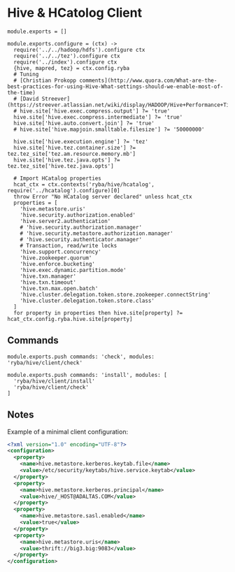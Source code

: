 
# Hive & HCatolog Client

    module.exports = []

    module.exports.configure = (ctx) ->
      require('../../hadoop/hdfs').configure ctx
      require('../../tez').configure ctx
      require('../index').configure ctx
      {hive, mapred, tez} = ctx.config.ryba
      # Tuning
      # [Christian Prokopp comments](http://www.quora.com/What-are-the-best-practices-for-using-Hive-What-settings-should-we-enable-most-of-the-time)
      # [David Streever](https://streever.atlassian.net/wiki/display/HADOOP/Hive+Performance+Tips)
      # hive.site['hive.exec.compress.output'] ?= 'true'
      hive.site['hive.exec.compress.intermediate'] ?= 'true'
      hive.site['hive.auto.convert.join'] ?= 'true'
      # hive.site['hive.mapjoin.smalltable.filesize'] ?= '50000000'

      hive.site['hive.execution.engine'] ?= 'tez'
      hive.site['hive.tez.container.size'] ?= tez.tez_site['tez.am.resource.memory.mb']
      hive.site['hive.tez.java.opts'] ?= tez.tez_site['hive.tez.java.opts']

      # Import HCatalog properties
      hcat_ctx = ctx.contexts('ryba/hive/hcatalog', require('../hcatalog').configure)[0]
      throw Error "No HCatalog server declared" unless hcat_ctx
      properties = [
        'hive.metastore.uris'
        'hive.security.authorization.enabled'
        'hive.server2.authentication'
        # 'hive.security.authorization.manager'
        # 'hive.security.metastore.authorization.manager'
        # 'hive.security.authenticator.manager'
        # Transaction, read/write locks
        'hive.support.concurrency'
        'hive.zookeeper.quorum'
        'hive.enforce.bucketing'
        'hive.exec.dynamic.partition.mode'
        'hive.txn.manager'
        'hive.txn.timeout'
        'hive.txn.max.open.batch'
        'hive.cluster.delegation.token.store.zookeeper.connectString'
        'hive.cluster.delegation.token.store.class'
      ]
      for property in properties then hive.site[property] ?= hcat_ctx.config.ryba.hive.site[property]

## Commands

    module.exports.push commands: 'check', modules: 'ryba/hive/client/check'

    module.exports.push commands: 'install', modules: [
      'ryba/hive/client/install'
      'ryba/hive/client/check'
    ]

## Notes

Example of a minimal client configuration:

```xml
<?xml version="1.0" encoding="UTF-8"?>
<configuration>
  <property>
    <name>hive.metastore.kerberos.keytab.file</name>
    <value>/etc/security/keytabs/hive.service.keytab</value>
  </property>
  <property>
    <name>hive.metastore.kerberos.principal</name>
    <value>hive/_HOST@ADALTAS.COM</value>
  </property>
  <property>
    <name>hive.metastore.sasl.enabled</name>
    <value>true</value>
  </property>
  <property>
    <name>hive.metastore.uris</name>
    <value>thrift://big3.big:9083</value>
  </property>
</configuration>
```












